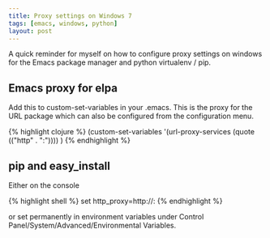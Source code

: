 ```yaml
---
title: Proxy settings on Windows 7
tags: [emacs, windows, python]
layout: post
---
```


A quick reminder for myself on how to configure proxy settings on
windows for the Emacs package manager and python virtualenv / pip.

## Emacs proxy for elpa

Add this to custom-set-variables in your .emacs. This is the proxy for the
 URL package which can also be configured from the configuration menu. 

{% highlight clojure %}
(custom-set-variables
 '(url-proxy-services (quote (("http" . "<url>:<port>"))))
)
{% endhighlight %}

## pip and easy_install

Either on the console

{% highlight shell %}
set http_proxy=http://<url>:<port>
{% endhighlight %}

or set permanently in environment variables under 
Control Panel/System/Advanced/Environmental Variables.
